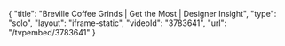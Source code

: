 {
    "title": "Breville Coffee Grinds | Get the Most | Designer Insight",
    "type": "solo",
    "layout": "iframe-static",
    "videoId": "3783641",
    "url": "\/tvpembed\/3783641"
}